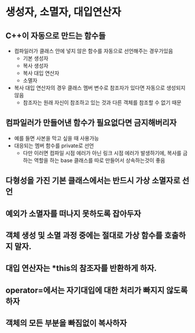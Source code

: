 # 생성자, 소멸자, 대입연산자
## C++이 자동으로 만드는 함수들
- 컴파일러가 클래스 안에 넣지 않은 함수를 자동으로 선언해주는 경우가있음
    - 기본 생성자
    - 복사 생성자
    - 복사 대입 연산자
    - 소멸자
- 복사 대입 연산자의 경우 클래스 멤버 변수로 참조자가 있다면 자동으로 생성되지 않음
    - 참조자는 원래 자신이 참조하고 있는 것과 다른 객체를 참조할 수 없기 때문

## 컴파일러가 만들어낸 함수가 필요없다면 금지해버리자
- 예를 들면 사본을 막고 싶을 때 사용가능
- 대응되는 멤버 함수를 private로 선언
    - 다만 이러면 컴파일 시점 에러가 아닌 링크 시점 에러가 발생하기에, 복사를 금하는 역할을 하는 base 클래스를 따로 만들어서 상속하는것이 좋음    

## 다형성을 가진 기본 클래스에서는 반드시 가상 소멸자로 선언


## 예외가 소멸자를 떠나지 못하도록 잡아두자

## 객체 생성 및 소멸 과정 중에는 절대로 가상 함수를 호출하지 말자.

## 대입 연산자는 *this의 참조자를 반환하게 하자.

## operator=에서는 자기대입에 대한 처리가 빠지지 않도록 하자

## 객체의 모든 부분을 빠짐없이 복사하자
